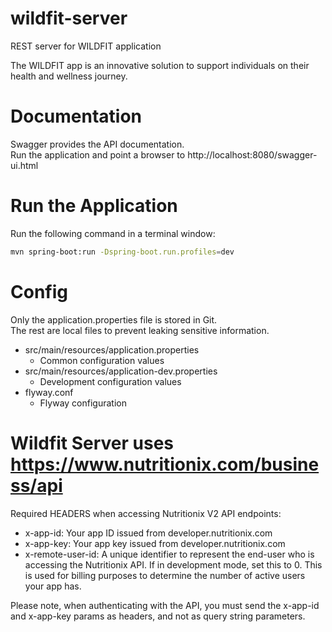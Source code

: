 # wildfit-server

REST server for WILDFIT application

The WILDFIT app is an innovative solution to support
individuals on their health and wellness journey.

# Documentation

Swagger provides the API documentation.  
Run the application and point a browser to http://localhost:8080/swagger-ui.html

# Run the Application

Run the following command in a terminal window:

```bash
mvn spring-boot:run -Dspring-boot.run.profiles=dev
```

# Config

Only the application.properties file is stored in Git.  
The rest are local files to prevent leaking sensitive information.

* src/main/resources/application.properties
    * Common configuration values
* src/main/resources/application-dev.properties
    * Development configuration values
* flyway.conf
    * Flyway configuration

# Wildfit Server uses https://www.nutritionix.com/business/api

Required HEADERS when accessing Nutritionix V2 API endpoints:

* x-app-id: Your app ID issued from developer.nutritionix.com
* x-app-key: Your app key issued from developer.nutritionix.com
* x-remote-user-id:  A unique identifier to represent the end-user who is accessing the Nutritionix API. If in
  development mode, set this to 0. This is used for billing purposes to determine the number of active users your app
  has.

Please note, when authenticating with the API, you must send the x-app-id and x-app-key params as headers, and not as
query string parameters.

